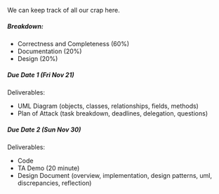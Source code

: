 We can keep track of all our crap here.

##### Breakdown:

* Correctness and Completeness (60%)
* Documentation (20%)
* Design (20%)

##### Due Date 1 (Fri Nov 21)

Deliverables: 

* UML Diagram (objects, classes, relationships, fields, methods)
* Plan of Attack (task breakdown, deadlines, delegation, questions)

##### Due Date 2 (Sun Nov 30)

Deliverables:

* Code
* TA Demo (20 minute)
* Design Document (overview, implementation, design patterns, uml, discrepancies, reflection)
